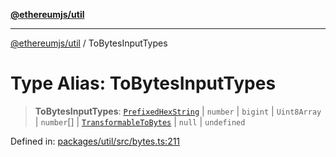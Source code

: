 [**@ethereumjs/util**](../README.md)

***

[@ethereumjs/util](../README.md) / ToBytesInputTypes

# Type Alias: ToBytesInputTypes

> **ToBytesInputTypes**: [`PrefixedHexString`](PrefixedHexString.md) \| `number` \| `bigint` \| `Uint8Array` \| `number`[] \| [`TransformableToBytes`](../interfaces/TransformableToBytes.md) \| `null` \| `undefined`

Defined in: [packages/util/src/bytes.ts:211](https://github.com/Dargon789/ethereumjs-monorepo/blob/master/packages/util/src/bytes.ts#L211)
